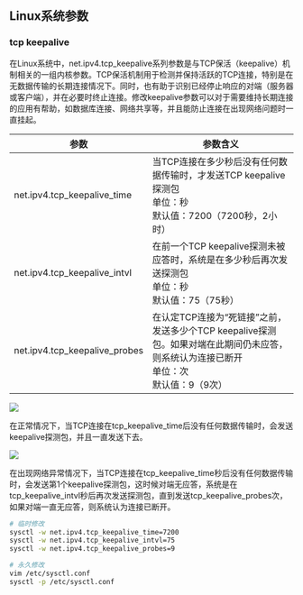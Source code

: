 ## Linux系统参数

### tcp keepalive

在Linux系统中，net.ipv4.tcp_keepalive系列参数是与TCP保活（keepalive）机制相关的一组内核参数。TCP保活机制用于检测并保持活跃的TCP连接，特别是在无数据传输的长期连接情况下。同时，也有助于识别已经停止响应的对端（服务器或客户端），并在必要时终止连接。修改keepalive参数可以对于需要维持长期连接的应用有帮助，如数据库连接、网络共享等，并且能防止连接在出现网络问题时一直挂起。

| 参数                          | 参数含义                                                     |
| ----------------------------- | ------------------------------------------------------------ |
| net.ipv4.tcp_keepalive_time   | 当TCP连接在多少秒后没有任何数据传输时，才发送TCP keepalive探测包<br/>单位：秒<br/>默认值：7200（7200秒，2小时） |
| net.ipv4.tcp_keepalive_intvl  | 在前一个TCP keepalive探测未被应答时，系统是在多少秒后再次发送探测包<br/>单位：秒<br/>默认值：75（75秒） |
| net.ipv4.tcp_keepalive_probes | 在认定TCP连接为“死链接”之前，发送多少个TCP keepalive探测包。如果对端在此期间仍未应答，则系统认为连接已断开<br/>单位：次<br/>默认值：9（9次） |

![](/techdoc/docs/basic/images/tcpkeepalive1.png)

在正常情况下，当TCP连接在tcp_keepalive_time后没有任何数据传输时，会发送keepalive探测包，并且一直发送下去。

![](/techdoc/docs/basic/images/tcpkeepalive2.png)

在出现网络异常情况下，当TCP连接在tcp_keepalive_time秒后没有任何数据传输时，会发送第1个keepalive探测包，这时候对端无应答，系统是在tcp_keepalive_intvl秒后再次发送探测包，直到发送tcp_keepalive_probes次，如果对端一直无应答，则系统认为连接已断开。

```bash
# 临时修改
sysctl -w net.ipv4.tcp_keepalive_time=7200
sysctl -w net.ipv4.tcp_keepalive_intvl=75
sysctl -w net.ipv4.tcp_keepalive_probes=9

# 永久修改
vim /etc/sysctl.conf
sysctl -p /etc/sysctl.conf
```




